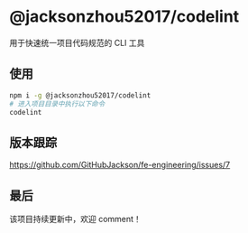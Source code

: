 # @jacksonzhou52017/codelint

用于快速统一项目代码规范的 CLI 工具

## 使用

```bash
npm i -g @jacksonzhou52017/codelint
# 进入项目目录中执行以下命令
codelint
```

## 版本跟踪
https://github.com/GitHubJackson/fe-engineering/issues/7

## 最后

该项目持续更新中，欢迎 comment！
